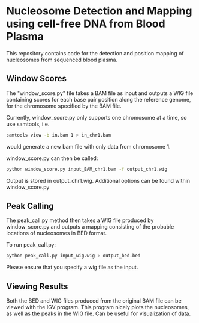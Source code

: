 # Nucleosome Detection and Mapping using cell-free DNA from Blood Plasma

This repository contains code for the detection and position mapping of nucleosomes from sequenced blood plasma.

## Window Scores
The "window_score.py" file takes a BAM file as input and outputs a WIG file containing scores for each base pair position along the reference genome, for the chromosome specified by the BAM file.

Currently, window_score.py only supports one chromosome at a time, so use samtools, i.e.
```bash
samtools view -b in.bam 1 > in_chr1.bam
```
would generate a new bam file with only data from chromosome 1.

window_score.py can then be called:
```bash
python window_score.py input_BAM_chr1.bam -f output_chr1.wig
```

Output is stored in output_chr1.wig. Additional options can be found within window_score.py

## Peak Calling

The peak_call.py method then takes a WIG file produced by window_score.py and outputs a mapping consisting of the probable locations of nucleosomes in BED format.

To run peak_call.py:
```bash
python peak_call.py input_wig.wig > output_bed.bed
```

Please ensure that you specify a wig file as the input.

## Viewing Results

Both the BED and WIG files produced from the original BAM file can be viewed with the IGV program. This program nicely plots the nucleosomes, as well as the peaks in the WIG file. Can be useful for visualization of data.

 
